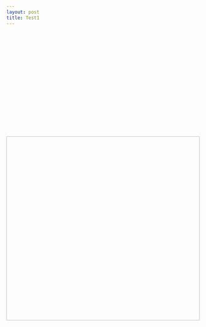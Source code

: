 ```yaml
---
layout: post
title: Test1
---
```

<div id="imageContainer">

<svg width="935px" height="480px">
  
  <g transform="translate(0,0)scale(1)"><image width="935px" height="480px" xmlns:xlink="http://www.w3.org/1999/xlink" xlink:href="https://raw.githubusercontent.com/giobel/hydra/master/Hydra Example/canvas.png"></image></g>

</svg>

</div>
